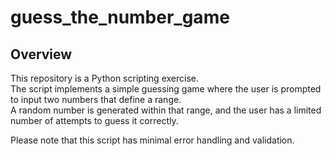 # guess_the_number_game

## Overview

This repository is a Python scripting exercise.  
The script implements a simple guessing game where the user is prompted to input two numbers that define a range.  
A random number is generated within that range, and the user has a limited number of attempts to guess it correctly.

Please note that this script has minimal error handling and validation.
